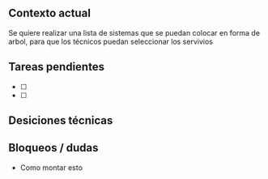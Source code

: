 ## Contexto actual
Se quiere realizar una lista de sistemas que se puedan colocar en forma de arbol, para que los técnicos puedan seleccionar los servivios

## Tareas pendientes
- [ ] 
- [ ]

## Desiciones técnicas


## Bloqueos / dudas
- Como montar esto  